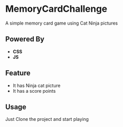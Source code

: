 # MemoryCardChallenge
A simple memory card game using Cat Ninja pictures

## Powered By

* **CSS**
* **JS**

## Feature

* It has Ninja cat picture
* It has a score points

## Usage

Just Clone the project and start playing
